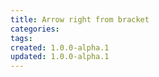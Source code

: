 ```yaml
---
title: Arrow right from bracket
categories:
tags:
created: 1.0.0-alpha.1
updated: 1.0.0-alpha.1
---
```

